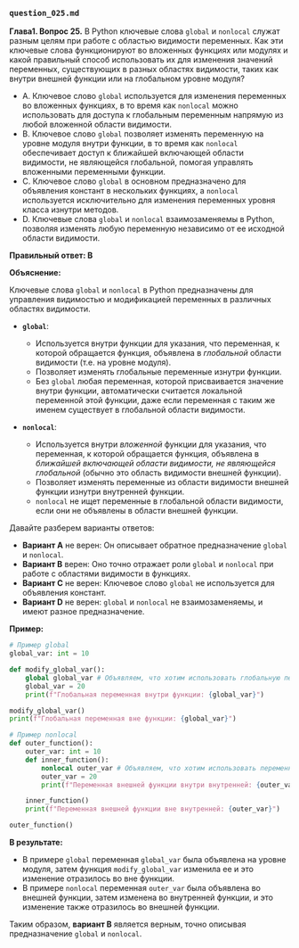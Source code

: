 ### `question_025.md`

**Глава1. Вопрос 25.** В Python ключевые слова `global` и `nonlocal` служат разным целям при работе с областью видимости переменных. Как эти ключевые слова функционируют во вложенных функциях или модулях и какой правильный способ использовать их для изменения значений переменных, существующих в разных областях видимости, таких как внутри внешней функции или на глобальном уровне модуля?

- A. Ключевое слово `global` используется для изменения переменных во вложенных функциях, в то время как `nonlocal` можно использовать для доступа к глобальным переменным напрямую из любой вложенной области видимости.
- B. Ключевое слово `global` позволяет изменять переменную на уровне модуля внутри функции, в то время как `nonlocal` обеспечивает доступ к ближайшей включающей области видимости, не являющейся глобальной, помогая управлять вложенными переменными функции.
- C. Ключевое слово `global` в основном предназначено для объявления констант в нескольких функциях, а `nonlocal` используется исключительно для изменения переменных уровня класса изнутри методов.
- D. Ключевые слова `global` и `nonlocal` взаимозаменяемы в Python, позволяя изменять любую переменную независимо от ее исходной области видимости.

**Правильный ответ: B**

**Объяснение:**

Ключевые слова `global` и `nonlocal` в Python предназначены для управления видимостью и модификацией переменных в различных областях видимости.

*   **`global`**:

    *   Используется внутри функции для указания, что переменная, к которой обращается функция, объявлена в *глобальной* области видимости (т.е. на уровне модуля).
    *   Позволяет изменять глобальные переменные изнутри функции.
    *   Без `global` любая переменная, которой присваивается значение внутри функции, автоматически считается локальной переменной этой функции, даже если переменная с таким же именем существует в глобальной области видимости.
*   **`nonlocal`**:

    *   Используется внутри *вложенной* функции для указания, что переменная, к которой обращается функция, объявлена в *ближайшей включающей области видимости, не являющейся глобальной* (обычно это область видимости внешней функции).
    *   Позволяет изменять переменные из области видимости внешней функции изнутри внутренней функции.
    *   `nonlocal` не ищет переменные в глобальной области видимости, если они не объявлены в области внешней функции.

Давайте разберем варианты ответов:

*   **Вариант A** не верен: Он описывает обратное предназначение `global` и `nonlocal`.
*   **Вариант B** верен: Оно точно отражает роли `global` и `nonlocal` при работе с областями видимости в функциях.
*   **Вариант C** не верен: Ключевое слово `global` не используется для объявления констант.
*   **Вариант D** не верен: `global` и `nonlocal` не взаимозаменяемы, и имеют разное предназначение.

**Пример:**

```python
# Пример global
global_var: int = 10

def modify_global_var():
    global global_var # Объявляем, что хотим использовать глобальную переменную
    global_var = 20
    print(f"Глобальная переменная внутри функции: {global_var}")

modify_global_var()
print(f"Глобальная переменная вне функции: {global_var}")

# Пример nonlocal
def outer_function():
    outer_var: int = 10
    def inner_function():
        nonlocal outer_var # Объявляем, что хотим использовать переменную внешней функции
        outer_var = 20
        print(f"Переменная внешней функции внутри внутренней: {outer_var}")

    inner_function()
    print(f"Переменная внешней функции вне внутренней: {outer_var}")

outer_function()
```
**В результате:**

*   В примере `global`  переменная `global_var` была объявлена на уровне модуля, затем функция  `modify_global_var` изменила ее и это изменение отразилось во вне функции.
*  В примере `nonlocal` переменная `outer_var` была объявлена во внешней функции, затем изменена во внутренней функции, и это изменение также отразилось во внешней функции.

Таким образом, **вариант B** является верным, точно описывая предназначение `global` и `nonlocal`.
